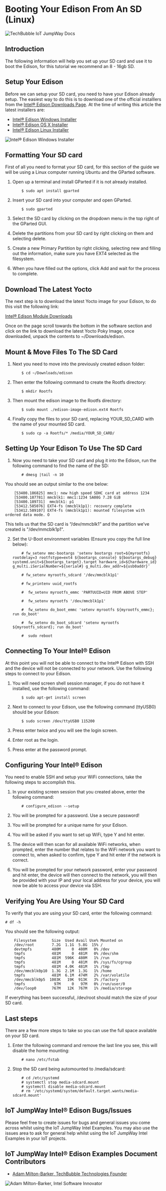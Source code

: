 # Booting Your Edison From An SD (Linux)

![TechBubble IoT JumpWay Docs](../../images/Docs/Intel-Edison-Documentation.png)   

## Introduction

The following information will help you set up your SD card and use it to boot the Edison, for this tutorial we recommend an 8 - 16gb SD.

## Setup Your Edison

Before we can setup your SD card, you need to have your Edison already setup. The easiest way to do this is to download one of the official installlers from the [Intel® Edison Downloads Page](https://software.intel.com/en-us/iot/hardware/edison/downloads "Intel® Edison Downloads Page"). At the time of writing this article the latest installers are:

- [Intel® Edison Windows Installer](https://software.intel.com/edison-config/win/latest "Intel® Edison Windows Installer")
- [Intel® Edison OS X Installer](https://software.intel.com/edison-config/osx/latest "Intel® Edison OS X Installer")
- [Intel® Edison Linux Installer](https://software.intel.com/edison-config/linux/latest "Intel® Edison Linux Installer")

![Intel® Edison Windows Installer](../../images/Docs/Edison-Installer.jpg)  

## Formatting Your SD card

First of all you need to format your SD card, for this section of the guide we will be using a Linux computer running Ubuntu and the GParted software. 

1. Open up a terminal and install GParted if it is not already installed. 

    ```
        $ sudo apt install gparted
    ```

2. Insert your SD card into your computer and open GParted.

    ```
        $ sudo gparted
    ```

3. Select the SD card by clicking on the dropdown menu in the top right of the GParted GUI.

4. Delete the partitions from your SD card by right clicking on them and selecting delete.

5. Create a new Primary Partition by right clicking, selecting new and filling out the information, make sure you have  EXT4 selected as the filesystem.

6. When you have filled out the options, click Add and wait for the process to complete. 

## Download The Latest Yocto

The next step is to download the latest Yocto image for your Edison, to do this visit the following link:

[Intel® Edison Module Downloads](https://software.intel.com/en-us/iot/hardware/edison/downloads "Intel® Edison Module Downloads")

Once on the page scroll towards the bottom in the software section and click on the link to download the latest Yocto Poky Image, once downloaded, unpack the contents to ~/Downloads/edison.

## Mount & Move Files To The SD Card

1. Next you need to move into the previously created edison folder:

    ```
        $ cd ~/Downloads/edison
    ```

2. Then enter the following command to create the Rootfs directory:

    ```
        $ mkdir Rootfs
    ```

3. Then mount the edison image to the Rootfs directory:

    ```
        $ sudo mount ./edison-image-edison.ext4 Rootfs
    ```

4. Finally copy the files to your SD card, replacing YOUR_SD_CARD with the name of your mounted SD card.

    ```
        $ sudo cp -a Rootfs/* /media/YOUR_SD_CARD/
    ```

## Setting Up Your Edison To Use The SD Card

1. Now you need to take your SD card and plug it into the Edison, run the following command to find the name of the SD:

    ```
        # dmesg |tail -n 10
    ```

You should see an output similar to the one below:

        [53400.186825] mmc1: new high speed SDHC card at address 1234
        [53400.187781] mmcblk1: mmc1:1234 SA08G 7.28 GiB
        [53400.189731]  mmcblk1: p1
        [53412.585076] EXT4-fs (mmcblk1p1): recovery complete
        [53412.589107] EXT4-fs (mmcblk1p1): mounted filesystem with ordered data mode. O

This tells us that the SD card is “/dev/mmcblk1” and the partition we’ve created is "/dev/mmcblk1p1".

2. Set the U-Boot environment variables (Ensure you copy the full line below):

    ```
        # fw_setenv mmc-bootargs 'setenv bootargs root=${myrootfs} rootdelay=3 rootfstype=ext4 ${bootargs_console} ${bootargs_debug} systemd.unit=${bootargs_target}.target hardware_id=${hardware_id} g_multi.iSerialNumber=${serial#} g_multi.dev_addr=${usb0addr}'
    ```

    ```
        # fw_setenv myrootfs_sdcard '/dev/mmcblk1p1'
    ```

    ```
        # fw_printenv uuid_rootfs
    ```

    ```
        #  fw_setenv myrootfs_emmc 'PARTUUID=UID FROM ABOVE STEP'
    ```

    ```
        #  fw_setenv myrootfs '/dev/mmcblk1p1'
    ```

    ```
        #  fw_setenv do_boot_emmc 'setenv myrootfs ${myrootfs_emmc}; run do_boot'
    ```

    ```
        #  fw_setenv do_boot_sdcard 'setenv myrootfs ${myrootfs_sdcard}; run do_boot'
    ```

    ```
        #  sudo reboot
    ```

## Connecting To Your Intel® Edison 

At this point you will not be able to connect to the Intel® Edison with SSH and the device will not be connected to your network. Use the following steps to connect to your Edison.

1. You will need screen shell session manager, if you do not have it installed, use the following command:

    ```
        $ sudo apt-get install screen
    ```

2. Next to connect to your Edison, use the following command (ttyUSB0) should be your Edison:

    ```
        $ sudo screen /dev/ttyUSB0 115200
    ```

3. Press enter twice and you will see the login screen.

4. Enter root as the login.

5. Press enter at the password prompt.

## Configuring Your Intel® Edison

You need to enable SSH and setup your WiFi connections, take the following steps to accomplish this.

1. In your existing screen session that you created above, enter the following command:

    ```
        # configure_edison --setup 
    ```

2. You will be prompted for a password. Use a secure password!

3. You will be prompted for a unique name for your Edison.

4. You will be asked if you want to set up WiFi, type Y and hit enter.

5. The device will then scan for all available WiFi networks, when prompted, enter the number that relates to the WiFi network you want to connect to, when asked to confirm, type Y and hit enter if the network is correct.

6. You will be prompted for your network password, enter your password and hit enter, the device will then connect to the network, you will then be provided with your IP and your local address for your device, you will now be able to access your device via SSH.

## Verifying You Are Using Your SD Card

To verify that you are using your SD card, enter the following command:

    # df -h

You should see the following output:

        Filesystem       Size  Used Avail Use% Mounted on
        /dev/root        7.2G  1.1G  5.8G  15% /
        devtmpfs         480M     0  480M   0% /dev
        tmpfs            481M     0  481M   0% /dev/shm
        tmpfs            481M  596K  480M   1% /run
        tmpfs            481M     0  481M   0% /sys/fs/cgroup
        tmpfs            481M  4.0K  481M   1% /tmp
        /dev/mmcblk0p10  1.3G  2.1M  1.3G   1% /home
        tmpfs            481M  6.1M  474M   2% /var/volatile
        /dev/mmcblk0p5  1003K   19K  913K   3% /factory
        tmpfs             97M     0   97M   0% /run/user/0
        /dev/loop0       767M   12K  767M   1% /media/storage

If everything has been successful, /dev/root should match the size of your SD card.

## Last steps

There are a few more steps to take so you can use the full space available on your SD card.

1. Enter the following command and remove the last line you see, this will disable the home mounting:

    ```
        # nano /etc/fstab
    ```

2. Stop the SD card being automounted to /media/sdcard:

    ```
        # cd /etc/systemd
        # systemctl stop media-sdcard.mount
        # systemctl disable media-sdcard.mount
        # rm '/etc/systemd/system/default.target.wants/media-sdcard.mount'
    ```

## IoT JumpWay Intel® Edison Bugs/Issues

Please feel free to create issues for bugs and general issues you come across whilst using the IoT JumpWay Intel Examples. You may also use the issues area to ask for general help whilst using the IoT JumpWay Intel Examples in your IoT projects.

## IoT JumpWay Intel® Edison Examples Document Contributors

- [Adam Milton-Barker, TechBubble Technologies Founder](https://github.com/AdamMiltonBarker "Adam Milton-Barker, TechBubble Technologies Founder")

![Adam Milton-Barker,  Intel Software Innovator](../../images/main/Intel-Software-Innovator.jpg)  







